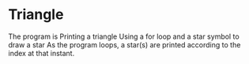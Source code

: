 # Triangle
The program is  Printing a triangle
Using a for loop and a star symbol to draw a star
As the program loops, a star(s) are printed according to the index at that instant.
